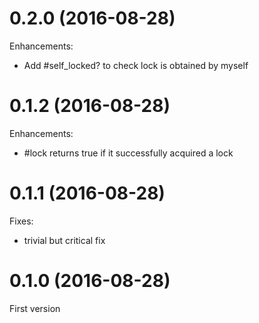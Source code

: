 # 0.2.0 (2016-08-28)

Enhancements:

* Add #self_locked? to check lock is obtained by myself

# 0.1.2 (2016-08-28)

Enhancements:

* #lock returns true if it successfully acquired a lock

# 0.1.1 (2016-08-28)

Fixes:

* trivial but critical fix

# 0.1.0 (2016-08-28)

First version

